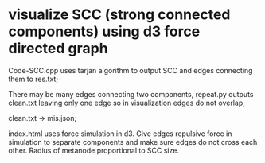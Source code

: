 # visualize SCC (strong connected components) using d3 force directed graph

Code-SCC.cpp uses tarjan algorithm to output SCC and edges connecting them to res.txt;

There may be many edges connecting two components, repeat.py outputs clean.txt leaving only one edge so in visualization edges do not overlap;

clean.txt → mis.json;

index.html uses force simulation in d3. Give edges repulsive force in simulation to separate components and make sure edges do not cross each other. Radius of metanode proportional to SCC size. 
